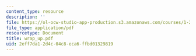 ```yaml
---
content_type: resource
description: ''
file: https://ol-ocw-studio-app-production.s3.amazonaws.com/courses/1-225j-transportation-flow-systems-fall-2002/2eff7da12d4c04c8eca6ffbd01329819_wrap_up.pdf
file_type: application/pdf
resourcetype: Document
title: wrap_up.pdf
uid: 2eff7da1-2d4c-04c8-eca6-ffbd01329819
---
```

